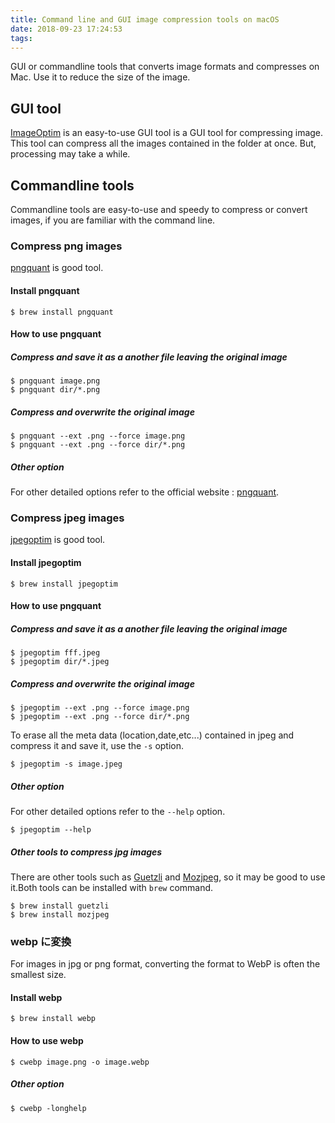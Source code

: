 ```yaml
---
title: Command line and GUI image compression tools on macOS
date: 2018-09-23 17:24:53
tags:
---
```


GUI or commandline tools that converts image formats and compresses on Mac. Use it to reduce the size of the image.

## GUI tool
[ImageOptim](https://imageoptim.com/mac) is an easy-to-use GUI tool is a GUI tool for compressing image. This tool can compress all the images contained in the folder at once. But, processing may take a while.

## Commandline tools
Commandline tools are easy-to-use and speedy to compress or convert images, if you are familiar with the command line.

### Compress png images
[pngquant](https://pngquant.org) is good tool.

#### Install pngquant

```shell
$ brew install pngquant
```

#### How to use pngquant

##### Compress and save it as a another file leaving the original image

```shell
$ pngquant image.png
$ pngquant dir/*.png
```

##### Compress and overwrite the original image

```shell
$ pngquant --ext .png --force image.png
$ pngquant --ext .png --force dir/*.png
```

##### Other option

For other detailed options refer to the official website : [pngquant](https://pngquant.org).

### Compress jpeg images
[jpegoptim](https://github.com/tjko/jpegoptim) is good tool.

#### Install jpegoptim

```shell
$ brew install jpegoptim
```

#### How to use pngquant

##### Compress and save it as a another file leaving the original image

```shell
$ jpegoptim fff.jpeg
$ jpegoptim dir/*.jpeg
```

##### Compress and overwrite the original image

```shell
$ jpegoptim --ext .png --force image.png
$ jpegoptim --ext .png --force dir/*.png
```

To erase all the meta data (location,date,etc...) contained in jpeg and compress it and save it, use the `-s` option.

```shell
$ jpegoptim -s image.jpeg
```

##### Other option

For other detailed options refer to the `--help` option.

```shell
$ jpegoptim --help
```

##### Other tools to compress jpg images

There are other tools such as [Guetzli](https://github.com/google/guetzli) and [Mozjpeg](https://github.com/mozilla/mozjpeg), so it may be good to use it.Both tools can be installed with `brew` command.

```shell
$ brew install guetzli
$ brew install mozjpeg
```


### webp に変換

For images in jpg or png format, converting the format to WebP is often the smallest size.

#### Install webp

```shell
$ brew install webp
```

#### How to use webp

```shell
$ cwebp image.png -o image.webp
```

##### Other option

```shell
$ cwebp -longhelp
```
